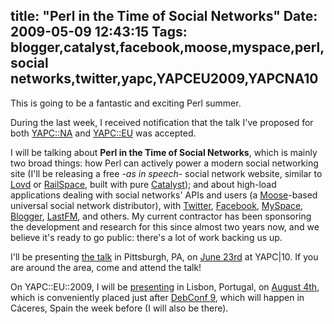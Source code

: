 title: "Perl in the Time of Social Networks"
Date: 2009-05-09 12:43:15
Tags: blogger,catalyst,facebook,moose,myspace,perl,social networks,twitter,yapc,YAPCEU2009,YAPCNA10
---
This is going to be a fantastic and exciting Perl summer.

During the last week, I received notification that the talk I've proposed for both <a href="http://yapc10.org/yn2009/">YAPC::NA</a> and <a href="http://yapceurope2009.org/ye2009/">YAPC::EU</a> was accepted.

I will be talking about <strong>Perl in the Time of Social Networks</strong>, which is mainly two broad things: how Perl can actively power a modern social networking site (I'll be releasing a free -<em>as in speech</em>- social network website, similar to <a href="http://lovdbyless.com/">Lovd</a> or <a href="http://railsspace.com/">RailSpace</a>, built with pure <a href="http://www.catalystframework.org/">Catalyst</a>); and about high-load applications dealing with social networks' APIs and users (a <a href="http://www.iinteractive.com/moose/">Moose</a>-based universal social network distributor), with <a href="http://twitter.com">Twitter</a>, <a href="http://www.facebook.com">Facebook</a>, <a href="http://www.myspace.com/">MySpace</a>, <a href="http://www.blogger.com">Blogger</a>, <a href="http://last.fm">LastFM</a>, and others. My current contractor has been sponsoring the development and research for this since almost two years now, and we believe it's ready to go public: there's a lot of work backing us up.

I'll be presenting <a href="http://yapc10.org/yn2009/talk/2019">the talk</a> in Pittsburgh, PA, on <a href="http://yapc10.org/yn2009/schedule?day=2009-06-23">June 23rd</a> at YAPC|10. If you are around the area, come and attend the talk!

On YAPC::EU::2009, I will be <a href="http://yapceurope2009.org/ye2009/talk/2028">presenting</a> in Lisbon, Portugal, on <a href="http://yapceurope2009.org/ye2009/schedule?day=2009-08-04">August 4th</a>, which is conveniently placed just after <a href="http://debconf9.debconf.org">DebConf 9</a>, which will happen in Cáceres, Spain the week before (I will also be there).